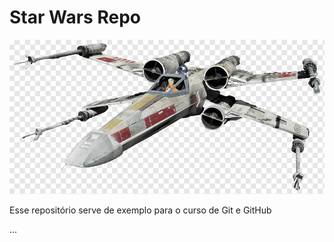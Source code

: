 # Star Wars Repo

![Nave Star Wars](naveStarWars.png)

Esse repositório serve de exemplo para o curso de Git e GitHub

...